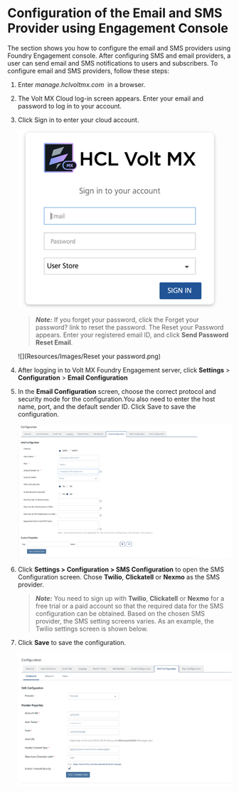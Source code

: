                            

Configuration of the Email and SMS Provider using Engagement Console
====================================================================

The section shows you how to configure the email and SMS providers using Foundry Engagement console. After configuring SMS and email providers, a user can send email and SMS notifications to users and subscribers. To configure email and SMS providers, follow these steps:

1.  Enter _manage.hclvoltmx.com_  in a browser.
2.  The Volt MX Cloud log-in screen appears. Enter your email and password to log in to your account.
3.  Click Sign in to enter your cloud account.
    
    ![](Resources/Images/03000010_595x296.png)
    
    > **_Note:_** If you forget your password, click the Forget your password? link to reset the password. The Reset your Password appears. Enter your registered email ID, and click **Send Password Reset Email**.
    
    ![](Resources/Images/Reset your password.png)
    
4.  After logging in to Volt MX Foundry Engagement server, click **Settings** > **Configuration** > **Email Configuration**
5.  In the **Email Configuration** screen, choose the correct protocol and security mode for the configuration.You also need to enter the host name, port, and the default sender ID. Click Save to save the configuration.
    
    ![](Resources/Images/image003_595x351.png)
    
6.  Click **Settings > Configuration > SMS Configuration** to open the SMS Configuration screen. Chose **Twilio**, **Clickatell** or **Nexmo** as the SMS provider.
    
    > **_Note:_** You need to sign up with **Twilio**, **Clickatell** or **Nexmo** for a free trial or a paid account so that the required data for the SMS configuration can be obtained. Based on the chosen SMS provider, the SMS setting screens varies. As an example, the Twilio settings screen is shown below.
    

1.  Click **Save** to save the configuration.
    
    ![](Resources/Images/image004_592x385.png)
